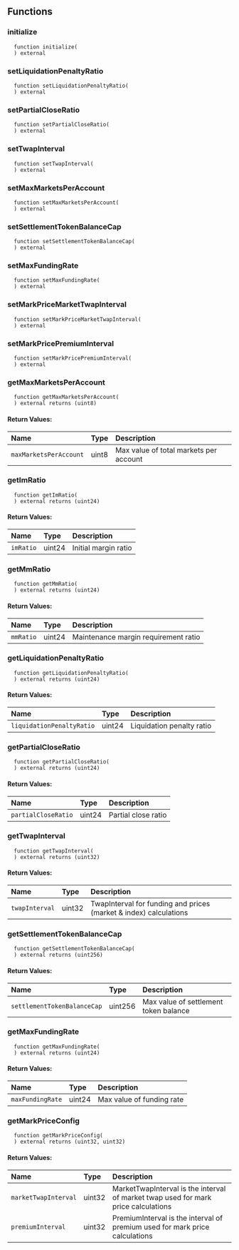 
## Functions
### initialize
```solidity
  function initialize(
  ) external
```




### setLiquidationPenaltyRatio
```solidity
  function setLiquidationPenaltyRatio(
  ) external
```




### setPartialCloseRatio
```solidity
  function setPartialCloseRatio(
  ) external
```




### setTwapInterval
```solidity
  function setTwapInterval(
  ) external
```




### setMaxMarketsPerAccount
```solidity
  function setMaxMarketsPerAccount(
  ) external
```




### setSettlementTokenBalanceCap
```solidity
  function setSettlementTokenBalanceCap(
  ) external
```




### setMaxFundingRate
```solidity
  function setMaxFundingRate(
  ) external
```




### setMarkPriceMarketTwapInterval
```solidity
  function setMarkPriceMarketTwapInterval(
  ) external
```




### setMarkPricePremiumInterval
```solidity
  function setMarkPricePremiumInterval(
  ) external
```




### getMaxMarketsPerAccount
```solidity
  function getMaxMarketsPerAccount(
  ) external returns (uint8)
```



#### Return Values:
| Name                           | Type          | Description                                                                  |
| :----------------------------- | :------------ | :--------------------------------------------------------------------------- |
|`maxMarketsPerAccount` | uint8 | Max value of total markets per account
### getImRatio
```solidity
  function getImRatio(
  ) external returns (uint24)
```



#### Return Values:
| Name                           | Type          | Description                                                                  |
| :----------------------------- | :------------ | :--------------------------------------------------------------------------- |
|`imRatio` | uint24 | Initial margin ratio
### getMmRatio
```solidity
  function getMmRatio(
  ) external returns (uint24)
```



#### Return Values:
| Name                           | Type          | Description                                                                  |
| :----------------------------- | :------------ | :--------------------------------------------------------------------------- |
|`mmRatio` | uint24 | Maintenance margin requirement ratio
### getLiquidationPenaltyRatio
```solidity
  function getLiquidationPenaltyRatio(
  ) external returns (uint24)
```



#### Return Values:
| Name                           | Type          | Description                                                                  |
| :----------------------------- | :------------ | :--------------------------------------------------------------------------- |
|`liquidationPenaltyRatio` | uint24 | Liquidation penalty ratio
### getPartialCloseRatio
```solidity
  function getPartialCloseRatio(
  ) external returns (uint24)
```



#### Return Values:
| Name                           | Type          | Description                                                                  |
| :----------------------------- | :------------ | :--------------------------------------------------------------------------- |
|`partialCloseRatio` | uint24 | Partial close ratio
### getTwapInterval
```solidity
  function getTwapInterval(
  ) external returns (uint32)
```



#### Return Values:
| Name                           | Type          | Description                                                                  |
| :----------------------------- | :------------ | :--------------------------------------------------------------------------- |
|`twapInterval` | uint32 | TwapInterval for funding and prices (market & index) calculations
### getSettlementTokenBalanceCap
```solidity
  function getSettlementTokenBalanceCap(
  ) external returns (uint256)
```



#### Return Values:
| Name                           | Type          | Description                                                                  |
| :----------------------------- | :------------ | :--------------------------------------------------------------------------- |
|`settlementTokenBalanceCap` | uint256 | Max value of settlement token balance
### getMaxFundingRate
```solidity
  function getMaxFundingRate(
  ) external returns (uint24)
```



#### Return Values:
| Name                           | Type          | Description                                                                  |
| :----------------------------- | :------------ | :--------------------------------------------------------------------------- |
|`maxFundingRate` | uint24 | Max value of funding rate
### getMarkPriceConfig
```solidity
  function getMarkPriceConfig(
  ) external returns (uint32, uint32)
```



#### Return Values:
| Name                           | Type          | Description                                                                  |
| :----------------------------- | :------------ | :--------------------------------------------------------------------------- |
|`marketTwapInterval` | uint32 | MarketTwapInterval is the interval of market twap used for mark price calculations
|`premiumInterval` | uint32 | PremiumInterval is the interval of premium used for mark price calculations

